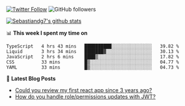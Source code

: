 <!--
[![visitors](https://visitor-badge.glitch.me/badge?page_id=sebastiandg7.sebastiandg7)](https://github.com/sebastiandg7)
-->
[![Twitter Follow](https://img.shields.io/twitter/follow/sebastiandg7?style=social&label=Follow)](https://twitter.com/sebastiandg7)
![GitHub followers](https://img.shields.io/github/followers/sebastiandg7?label=Follow&style=social)

[![Sebastiandg7's github stats](https://github-readme-stats.vercel.app/api?username=sebastiandg7)](https://github.com/anuraghazra/github-readme-stats)

📊 **This week I spent my time on**
<!--START_SECTION:waka-->
```text
TypeScript   4 hrs 43 mins   ██████████░░░░░░░░░░░░░░░   39.82 % 
Liquid       3 hrs 34 mins   ███████▓░░░░░░░░░░░░░░░░░   30.13 % 
JavaScript   2 hrs 6 mins    ████▒░░░░░░░░░░░░░░░░░░░░   17.82 % 
CSS          33 mins         █▒░░░░░░░░░░░░░░░░░░░░░░░   04.77 % 
YAML         33 mins         █▒░░░░░░░░░░░░░░░░░░░░░░░   04.73 % 
```
<!--END_SECTION:waka-->

📕 **Latest Blog Posts**
<!-- BLOG-POST-LIST:START -->
- [Could you review my first react app since 3 years ago?](https://dev.to/sebastiandg7/could-you-review-my-first-react-app-since-3-years-ago-3nbh)
- [How do you handle role/permissions updates with JWT?](https://dev.to/sebastiandg7/how-do-you-handle-role-permissions-updates-with-jwt-3778)
<!-- BLOG-POST-LIST:END -->
